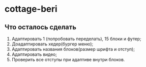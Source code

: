 # cottage-beri

## Что осталось сделать
1. Адаптировать 1 (попробовать переделать), 15 блоки и футер;
2. Доадаптировать хедер(бургер меню);
3. Адаптировать названия блоков(размер шрифта и отступ);
4. Адаптировать видео;
5. Проверить все отступы при адаптиве внутри блоков.